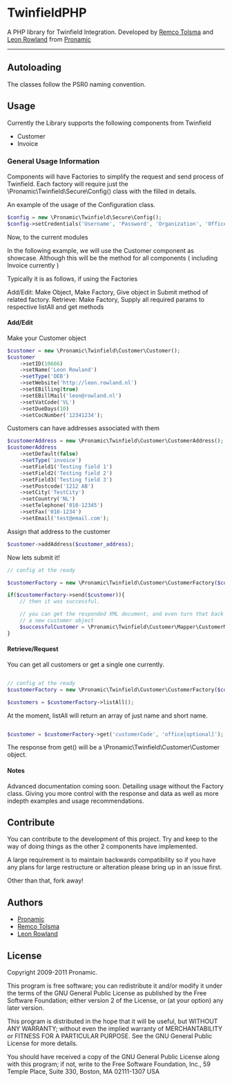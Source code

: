 # TwinfieldPHP
A PHP library for Twinfield Integration. Developed by [Remco Tolsma](http://remcotolsma.nl) and [Leon Rowland](http://leon.rowland.nl) from [Pronamic](http://pronamic.nl)

---

## Autoloading

The classes follow the PSR0 naming convention.


## Usage

Currently the Library supports the following components from Twinfield

* Customer
* Invoice

### General Usage Information
Components will have Factories to simplify the request and send process of Twinfield.
Each factory will require just the \Pronamic\Twinfield\Secure\Config() class with
the filled in details.

An example of the usage of the Configuration class.

```php
$config = new \Pronamic\Twinfield\Secure\Config();
$config->setCredentials('Username', 'Password', 'Organization', 'Office');
```

Now, to the current modules

In the following example, we will use the Customer component as showcase. Although 
this will be the method for all components ( including Invoice currently )

Typically it is as follows, if using the Factories

Add/Edit: Make Object, Make Factory, Give object in Submit method of related factory.
Retrieve: Make Factory, Supply all required params to respective listAll and get methods

#### Add/Edit

Make your Customer object

```php
$customer = new \Pronamic\Twinfield\Customer\Customer();
$customer
	->setID(10666)
	->setName('Leon Rowland')
	->setType('DEB')
	->setWebsite('http://leon.rowland.nl')
	->setEBilling(true)
	->setEBillMail('leon@rowland.nl')
	->setVatCode('VL')
	->setDueDays(10)
	->setCocNumber('12341234');
```

Customers can have addresses associated with them

```php
$customerAddress = new \Pronamic\Twinfield\Customer\CustomerAddress();
$customerAddress
	->setDefault(false)
	->setType('invoice')
	->setField1('Testing field 1')
	->setField2('Testing field 2')
	->setField3('Testing field 3')
	->setPostcode('1212 AB')
	->setCity('TestCity')
	->setCountry('NL')
	->setTelephone('010-12345')
	->setFax('010-1234')
	->setEmail('test@email.com');
```

Assign that address to the customer

```php
$customer->addAddress($customer_address);
```

Now lets submit it!

```php
// config at the ready

$customerFactory = new \Pronamic\Twinfield\Customer\CustomerFactory($config);

if($customerFactory->send($customer)){
	// then it was successful.

	// you can get the responded XML document, and even turn that back into
	// a new customer object
	$successfulCustomer = \Pronamic\Twinfield\Customer\Mapper\CustomerMapper::map($customerFactory->getResponse()->getResponseDocument()->saveXML());
}
```

#### Retrieve/Request

You can get all customers or get a single one currently.

```php

// config at the ready
$customerFactory = new \Pronamic\Twinfield\Customer\CustomerFactory($config);

$customers = $customerFactory->listAll();
```

At the moment, listAll will return an array of just name and short name.

```php

$customer = $customerFactory->get('customerCode', 'office[optional]');
```

The response from get() will be a \Pronamic\Twinfield\Customer\Customer object.


#### Notes

Advanced documentation coming soon. Detailing usage without the Factory class. Giving you more control
with the response and data as well as more indepth examples and usage recommendations.


## Contribute

You can contribute to the development of this project. Try and keep to the way of doing things as
the other 2 components have implemented.

A large requirement is to maintain backwards compatibility so if you have any plans for large
restructure or alteration please bring up in an issue first.

Other than that, fork away!

## Authors

* [Pronamic](http://pronamic.nl)
* [Remco Tolsma](http://remcotolsma.nl)
* [Leon Rowland](http://leon.rowland.nl)

## License

Copyright 2009-2011 Pronamic.

This program is free software; you can redistribute it and/or modify
it under the terms of the GNU General Public License as published by
the Free Software Foundation; either version 2 of the License, or
(at your option) any later version.

This program is distributed in the hope that it will be useful,
but WITHOUT ANY WARRANTY; without even the implied warranty of
MERCHANTABILITY or FITNESS FOR A PARTICULAR PURPOSE. See the
GNU General Public License for more details.

You should have received a copy of the GNU General Public License
along with this program; if not, write to the Free Software
Foundation, Inc., 59 Temple Place, Suite 330, Boston, MA 02111-1307 USA

